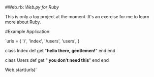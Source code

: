 #Web.rb: *Web.py for Ruby*

This is only a toy project at the moment. It's an exercise for me to learn more about Ruby.

#Example Application:

`urls = { 
  '/', 'index',
  '/users', 'users',
}

class Index
  def get
    "<b>hello there, gentlemen!</b>"
  end
end

class Users
  def get
    "<b> you don't need this</b>"
  end
end

Web.start(urls)`
